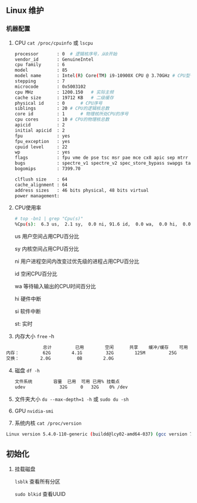 ## Linux 维护

### 机器配置

1. CPU `cat /proc/cpuinfo` 或 `lscpu`

   ```bash
   processor       : 0	# 逻辑核序号，从0开始
   vendor_id       : GenuineIntel
   cpu family      : 6
   model           : 85
   model name      : Intel(R) Core(TM) i9-10900X CPU @ 3.70GHz # CPU型号
   stepping        : 7
   microcode       : 0x5003102
   cpu MHz         : 1200.150	# 实际主频
   cache size      : 19712 KB	# 二级缓存
   physical id     : 0		# CPU序号
   siblings        : 20	# CPU的逻辑核总数
   core id         : 1		# 物理核所处CPU的序号
   cpu cores       : 10	# CPU的物理核总数
   apicid          : 2
   initial apicid  : 2
   fpu             : yes
   fpu_exception   : yes
   cpuid level     : 22
   wp              : yes
   flags           : fpu vme de pse tsc msr pae mce cx8 apic sep mtrr pge mca cmov pat pse36 clflush dts acpi mmx fxsr sse sse2 ss ht tm pbe syscall nx pdpe1gb rdtscp lm constant_tsc art arch_perfmon pebs bts rep_good nopl xtopology nonstop_tsc cpuid aperfmperf pni pclmulqdq dtes64 monitor ds_cpl vmx est tm2 ssse3 sdbg fma cx16 xtpr pdcm pcid dca sse4_1 sse4_2 x2apic movbe popcnt tsc_deadline_timer aes xsave avx f16c rdrand lahf_lm abm 3dnowprefetch cpuid_fault epb cat_l3 cdp_l3 invpcid_single ssbd mba ibrs ibpb stibp ibrs_enhanced tpr_shadow vnmi flexpriority ept vpid ept_ad fsgsbase tsc_adjust bmi1 avx2 smep bmi2 erms invpcid cqm mpx rdt_a avx512f avx512dq rdseed adx smap clflushopt clwb intel_pt avx512cd avx512bw avx512vl xsaveopt xsavec xgetbv1 xsaves cqm_llc cqm_occup_llc cqm_mbm_total cqm_mbm_local dtherm ida arat pln pts hwp hwp_act_window hwp_epp hwp_pkg_req avx512_vnni md_clear flush_l1d arch_capabilities
   bugs            : spectre_v1 spectre_v2 spec_store_bypass swapgs taa itlb_multihit
   bogomips        : 7399.70
   
   clflush size    : 64
   cache_alignment : 64
   address sizes   : 46 bits physical, 48 bits virtual
   power management:
   ```

2. CPU使用率

   ```sh
   # top -bn1 | grep "Cpu(s)" 
   %Cpu(s):  6.3 us,  2.1 sy,  0.0 ni, 91.6 id,  0.0 wa,  0.0 hi,  0.0 si,  0.0 st
   ```

   us 用户空间占用CPU百分比

   sy 内核空间占用CPU百分比

   ni 用户进程空间内改变过优先级的进程占用CPU百分比

   id 空闲CPU百分比

   wa 等待输入输出的CPU时间百分比

   hi 硬件中断

   si 软件中断

   st: 实时

3. 内存大小 `free` -h

```bash
              总计         已用        空闲      共享    缓冲/缓存    可用
内存：         62G        4.1G         32G        125M         25G         57G
交换：        2.0G          0B        2.0G
```

4. 磁盘 `df -h`

   ```bash
   文件系统        容量  已用  可用 已用% 挂载点
   udev             32G     0   32G    0% /dev
   ```

4. 文件夹大小 `du --max-depth=1 -h` 或 `sudo du -sh`

5. GPU `nvidia-smi`

6. 系统内核 `cat /proc/version`

```bash
Linux version 5.4.0-110-generic (buildd@lcy02-amd64-037) (gcc version 7.5.0 (Ubuntu 7.5.0-3ubuntu1~18.04)) #124~18.04.1-Ubuntu SMP Fri Apr 22 12:01:21 UTC 2022
```

## 初始化

1. 挂载磁盘

   `lsblk` 查看所有分区

   `sudo blkid` 查看UUID
